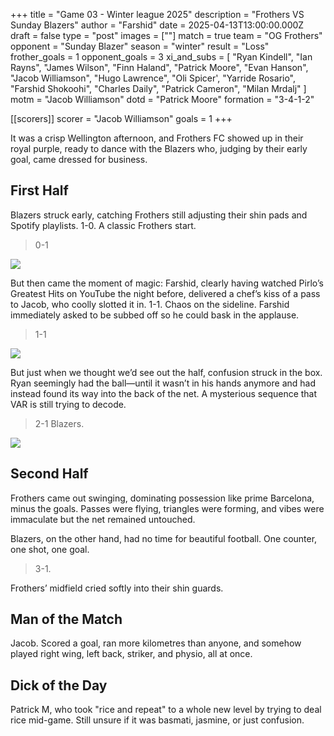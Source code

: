 +++
title = "Game 03 - Winter league 2025"
description = "Frothers VS Sunday Blazers"
author = "Farshid"
date = 2025-04-13T13:00:00.000Z
draft = false
type = "post"
images = [""]
match = true
team = "OG Frothers"
opponent = "Sunday Blazer"
season = "winter"
result = "Loss"
frother_goals = 1
opponent_goals = 3
xi_and_subs = [
  "Ryan Kindell",
  "Ian Rayns",
  "James Wilson",
  "Finn Haland",
  "Patrick Moore",
  "Evan Hanson",
  "Jacob Williamson",
  "Hugo Lawrence",
  "Oli Spicer',
  "Yarride Rosario",
  "Farshid Shokoohi",
  "Charles Daily",
  "Patrick Cameron",
  "Milan Mrdalj"
]
motm = "Jacob Williamson"
dotd = "Patrick Moore"
formation = "3-4-1-2"

[[scorers]]
scorer = "Jacob Williamson"
goals = 1
+++

It was a crisp Wellington afternoon, and Frothers FC showed up in their royal purple, ready to dance with the Blazers who, judging by their early goal, came dressed for business.

## First Half
Blazers struck early, catching Frothers still adjusting their shin pads and Spotify playlists. 1-0. A classic Frothers start.

> 0-1

![](https://media1.giphy.com/media/l580XJFTJ6zbSw1jAh/giphy.gif?cid=6c09b952rlgan8js62ad4tic0inrmui3dd484grcak6slqb2&ep=v1_internal_gif_by_id&rid=giphy.gif&ct=g)

But then came the moment of magic: Farshid, clearly having watched Pirlo’s Greatest Hits on YouTube the night before, delivered a chef’s kiss of a pass to Jacob, who coolly slotted it in. 1-1. Chaos on the sideline. Farshid immediately asked to be subbed off so he could bask in the applause.

> 1-1

![](https://media4.giphy.com/media/HzDb6SdLy6np6HEMno/giphy.gif?cid=6c09b952naiivxi6y58nsje0szuz4ckzl09es1fs0v07xz6h&ep=v1_internal_gif_by_id&rid=giphy.gif&ct=g)

But just when we thought we’d see out the half, confusion struck in the box. Ryan seemingly had the ball—until it wasn’t in his hands anymore and had instead found its way into the back of the net. A mysterious sequence that VAR is still trying to decode.

> 2-1 Blazers.

![](https://media1.giphy.com/media/S9E1BVklRhZp8goiE1/giphy.gif?cid=6c09b952wkw2rruom8y2bfmrp7uqmnh34o0peumqlkde0eqs&ep=v1_internal_gif_by_id&rid=giphy.gif&ct=g)

## Second Half
Frothers came out swinging, dominating possession like prime Barcelona, minus the goals. Passes were flying, triangles were forming, and vibes were immaculate but the net remained untouched.

Blazers, on the other hand, had no time for beautiful football. One counter, one shot, one goal.

> 3-1.

Frothers’ midfield cried softly into their shin guards.

## Man of the Match
Jacob. Scored a goal, ran more kilometres than anyone, and somehow played right wing, left back, striker, and physio, all at once.

## Dick of the Day
Patrick M, who took "rice and repeat" to a whole new level by trying to deal rice mid-game. Still unsure if it was basmati, jasmine, or just confusion.